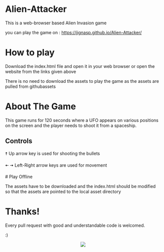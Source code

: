 # Alien-Attacker

This is a web-browser based Alien Invasion game

you can play the game on : https://jignasp.github.io/Alien-Attacker/ 

# How to play

Download the index.html file and open it in your web browser
or
open the website from the links given above

There is no need to download the assets to play the game as the assets are pulled from githubassets

# About The Game

This game runs for 120 seconds where a UFO appears on various positions on the screen and the player needs to shoot it from a spaceship.

## Controls

  🠅    Up arrow key is used for shooting the bullets
<p>🠄  🠆 Left-Right arrow keys are used for movement </p>
# Play Offline

The assets have to be downloaded and the index.html should be modified so that the assets are pointed to the local asset directory 

# Thanks!

Every pull request with good and understandable code is welcomed. 
<p> :)
</p>


<p align="center">
  <img src='https://img.shields.io/github/license/JignasP/Alien-Attacker?color=gr&style=for-the-badge'/>
</p>
